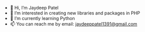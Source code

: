 - 👋 Hi, I’m Jaydeep Patel
- 👀 I’m interested in creating new libraries and packages in PHP 
- 🌱 I’m currently learning Python
- 📫 You can reach me by email: jaydeeppatel1391@gmail.com

<!---
jd-patel/jd-patel is a ✨ special ✨ repository because its `README.md` (this file) appears on your GitHub profile.
You can click the Preview link to take a look at your changes.
--->
